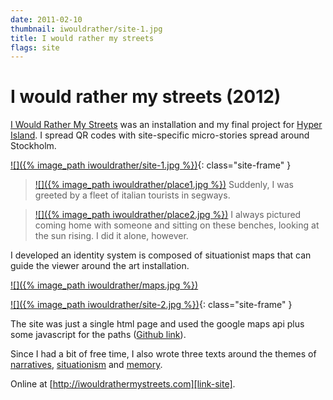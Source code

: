 ```yaml
---
date: 2011-02-10
thumbnail: iwouldrather/site-1.jpg
title: I would rather my streets
flags: site
---
```


# I would rather my streets (2012)

[I Would Rather My Streets][link-site] was an installation and my final project for [Hyper Island](http://hyperisland.com). I spread QR codes with site-specific micro-stories spread around Stockholm.


[![]({% image_path iwouldrather/site-1.jpg %})][link-site]{: class="site-frame" }

> [![]({% image_path iwouldrather/place1.jpg %})][link-site]
> Suddenly, I was greeted by a fleet of italian tourists in segways.

> [![]({% image_path iwouldrather/place2.jpg %})][link-site]
> I always pictured coming home with someone and sitting on these benches, looking at the sun rising. I did it alone, however.

I developed an identity system is composed of situationist maps that can guide the viewer around the art installation.

[![]({% image_path iwouldrather/maps.jpg %})][link-site]

[![]({% image_path iwouldrather/site-2.jpg %})][link-site]{: class="site-frame" }

The site was just a single html page and used the google maps api plus some javascript for the paths ([Github link][git]).

Since I had a bit of free time, I also wrote three texts around the themes of [narratives](http://discourse.guimachiavelli.com/dwelling-and-detournement/), [situationism](http://discourse.guimachiavelli.com/site-specific-narratives/) and [memory](http://discourse.guimachiavelli.com/i-would-rather-my-streets/).

Online at [http://iwouldrathermystreets.com][link-site].

[link-site]: http://iwouldrathermystreets.com
[git]: http://github.com/guimachiavelli/memorylayer
